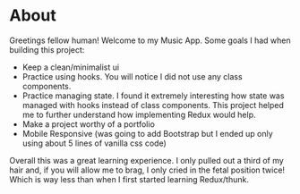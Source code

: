 # About

Greetings fellow human! Welcome to my Music App. Some goals I had when building this project: 
- Keep a clean/minimalist ui
- Practice using hooks. You will notice I did not use any class components. 
- Practice managing state. I found it extremely interesting how state was managed with hooks instead of class components. This project helped me to further understand how implementing Redux would help. 
- Make a project worthy of a portfolio
- Mobile Responsive (was going to add Bootstrap but I ended up only using about 5 lines of vanilla css code)

Overall this was a great learning experience. I only pulled out a third of my hair and, if you will allow me to brag, I only cried in the fetal position twice! Which is way less than when I first started learning Redux/thunk. 





